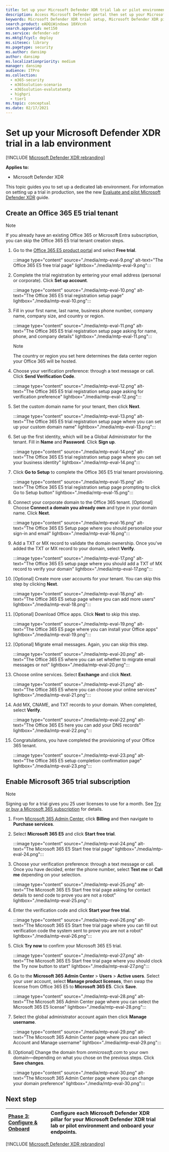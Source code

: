 ```yaml
---
title: Set up your Microsoft Defender XDR trial lab or pilot environment
description: Access Microsoft Defender portal then set up your Microsoft Defender XDR trial lab environment
keywords: Microsoft Defender XDR trial setup, Microsoft Defender XDR pilot setup, try Microsoft Defender XDR, Microsoft Defender XDR evaluation lab setup
search.product: eADQiWindows 10XVcnh
search.appverid: met150
ms.service: defender-xdr
ms.mktglfcycl: deploy
ms.sitesec: library
ms.pagetype: security
ms.author: dansimp
author: dansimp
ms.localizationpriority: medium
manager: dansimp
audience: ITPro
ms.collection:
  - m365-security
  - m365solution-scenario
  - m365solution-evalutatemtp
  - highpri
  - tier1
ms.topic: conceptual
ms.date: 02/17/2021
---
```


# Set up your Microsoft Defender XDR trial in a lab environment

[!INCLUDE [Microsoft Defender XDR rebranding](../includes/microsoft-defender.md)]

**Applies to:**
- Microsoft Defender XDR

This topic guides you to set up a dedicated lab environment. For information on setting up a trial in production, see the new [Evaluate and pilot Microsoft Defender XDR](eval-overview.md) guide.

## Create an Office 365 E5 trial tenant

> [!NOTE]
> If you already have an existing Office 365 or Microsoft Entra subscription, you can skip the Office 365 E5 trial tenant creation steps.

1. Go to the [Office 365 E5 product portal](https://www.microsoft.com/microsoft-365/business/office-365-enterprise-e5-business-software?activetab=pivot%3aoverviewtab) and select **Free trial**.

   :::image type="content" source="./media/mtp-eval-9.png" alt-text="The Office 365 E5 free trial page" lightbox="./media/mtp-eval-9.png":::

2. Complete the trial registration by entering your email address (personal or corporate). Click **Set up account**.

   :::image type="content" source="./media/mtp-eval-10.png" alt-text="The Office 365 E5 trial registration setup page" lightbox="./media/mtp-eval-10.png":::

3. Fill in your first name, last name, business phone number, company name, company size, and country or region.

   :::image type="content" source="./media/mtp-eval-11.png" alt-text="The Office 365 E5 trial registration setup page asking for name, phone, and company details" lightbox="./media/mtp-eval-11.png":::

   > [!NOTE]
   > The country or region you set here determines the data center region your Office 365 will be hosted.

4. Choose your verification preference: through a text message or call. Click **Send Verification Code**.

   :::image type="content" source="./media/mtp-eval-12.png" alt-text="The Office 365 E5 trial registration setup page asking for verification preference" lightbox="./media/mtp-eval-12.png":::

5. Set the custom domain name for your tenant, then click **Next**.

   :::image type="content" source="./media/mtp-eval-13.png" alt-text="The Office 365 E5 trial registration setup page where you can set up your custom domain name" lightbox="./media/mtp-eval-13.png":::

6. Set up the first identity, which will be a Global Administrator for the tenant. Fill in **Name** and **Password**. Click **Sign up**.

   :::image type="content" source="./media/mtp-eval-14.png" alt-text="The Office 365 E5 trial registration setup page where you can set your business identity" lightbox="./media/mtp-eval-14.png":::

7. Click **Go to Setup** to complete the Office 365 E5 trial tenant provisioning.

   :::image type="content" source="./media/mtp-eval-15.png" alt-text="The Office 365 E5 trial registration setup page prompting to click Go to Setup button" lightbox="./media/mtp-eval-15.png":::

8. Connect your corporate domain to the Office 365 tenant. [Optional] Choose **Connect a domain you already own** and type in your domain name. Click **Next**.

   :::image type="content" source="./media/mtp-eval-16.png" alt-text="The Office 365 E5 Setup page where you should personalize your sign-in and email" lightbox="./media/mtp-eval-16.png":::

9. Add a TXT or MX record to validate the domain ownership. Once you've added the TXT or MX record to your domain, select **Verify**.

   :::image type="content" source="./media/mtp-eval-17.png" alt-text="The Office 365 E5 setup page where you should add a TXT of MX record to verify your domain" lightbox="./media/mtp-eval-17.png":::

10. [Optional] Create more user accounts for your tenant. You can skip this step by clicking **Next**.

    :::image type="content" source="./media/mtp-eval-18.png" alt-text="The Office 365 E5 setup page where you can add more users" lightbox="./media/mtp-eval-18.png":::

11. [Optional] Download Office apps. Click **Next** to skip this step.

    :::image type="content" source="./media/mtp-eval-19.png" alt-text="The Office 365 E5 page where you can install your Office apps" lightbox="./media/mtp-eval-19.png":::

12. [Optional] Migrate email messages. Again, you can skip this step.

    :::image type="content" source="./media/mtp-eval-20.png" alt-text="The Office 365 E5 where you can set whether to migrate email messages or not" lightbox="./media/mtp-eval-20.png":::

13. Choose online services. Select **Exchange** and click **Next**.

    :::image type="content" source="./media/mtp-eval-21.png" alt-text="The Office 365 E5 where you can choose your online services" lightbox="./media/mtp-eval-21.png":::

14. Add MX, CNAME, and TXT records to your domain. When completed, select **Verify**.

    :::image type="content" source="./media/mtp-eval-22.png" alt-text="The Office 365 E5 here you can add your DNS records" lightbox="./media/mtp-eval-22.png":::

15. Congratulations, you have completed the provisioning of your Office 365 tenant.

    :::image type="content" source="./media/mtp-eval-23.png" alt-text="The Office 365 E5 setup completion confirmation page" lightbox="./media/mtp-eval-23.png":::

## Enable Microsoft 365 trial subscription

> [!NOTE]
> Signing up for a trial gives you 25 user licenses to use for a month. See [Try or buy a Microsoft 365 subscription](../../commerce/try-or-buy-microsoft-365.md) for details.

1. From [Microsoft 365 Admin Center](https://admin.microsoft.com/), click **Billing** and then navigate to **Purchase services**.

2. Select **Microsoft 365 E5** and click **Start free trial**.

   :::image type="content" source="./media/mtp-eval-24.png" alt-text="The Microsoft 365 E5 Start free trial page" lightbox="./media/mtp-eval-24.png":::

3. Choose your verification preference: through a text message or call. Once you have decided, enter the phone number, select **Text me** or **Call me** depending on your selection.

   :::image type="content" source="./media/mtp-eval-25.png" alt-text="The Microsoft 365 E5 Start free trial page asking for contact details to send code to prove you are not a robot" lightbox="./media/mtp-eval-25.png":::

4. Enter the verification code and click **Start your free trial**.

   :::image type="content" source="./media/mtp-eval-26.png" alt-text="The Microsoft 365 E5 Start free trial page where you can fill out verification code the system sent to prove you are not a robot" lightbox="./media/mtp-eval-26.png":::

5. Click **Try now** to confirm your Microsoft 365 E5 trial.

   :::image type="content" source="./media/mtp-eval-27.png" alt-text="The Microsoft 365 E5 Start free trial page where you should clock the Try now button to start" lightbox="./media/mtp-eval-27.png":::

6. Go to the **Microsoft 365 Admin Center** > **Users** > **Active users**. Select your user account, select **Manage product licenses**, then swap the license from Office 365 E5 to **Microsoft 365 E5**. Click **Save**.

   :::image type="content" source="./media/mtp-eval-28.png" alt-text="The Microsoft 365 Admin Center page where you can select the Microsoft 365 E5 license" lightbox="./media/mtp-eval-28.png":::

7. Select the global administrator account again then click **Manage username**.

   :::image type="content" source="./media/mtp-eval-29.png" alt-text="The Microsoft 365 Admin Center page where you can select Account and Manage username" lightbox="./media/mtp-eval-29.png":::

8. [Optional] Change the domain from *onmicrosoft.com* to your own domain—depending on what you chose on the previous steps. Click **Save changes**.

   :::image type="content" source="./media/mtp-eval-30.png" alt-text="The Microsoft 365 Admin Center page where you can change your domain preference" lightbox="./media/mtp-eval-30.png":::

## Next step

|[Phase 3: Configure & Onboard](config-m365d-eval.md) | Configure each Microsoft Defender XDR pillar for your Microsoft Defender XDR trial lab or pilot environment and onboard your endpoints.
|:-------|:-----|
[!INCLUDE [Microsoft Defender XDR rebranding](../includes/defender-m3d-techcommunity.md)]
